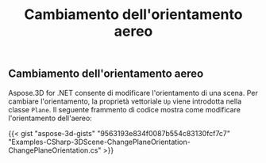 ﻿---
title: Cambiamento dell'orientamento aereo
type: docs
weight: 40
url: /it/net/changing-plane-orientation/
description: Aspose.3D for .NET consente di modificare l'orientamento di una scena. Per modificare l'orientamento, la proprietà vettore Up viene introdotta in Classe aereo.
---
## **Cambiamento dell'orientamento aereo**
Aspose.3D for .NET consente di modificare l'orientamento di una scena. Per cambiare l'orientamento, la proprietà vettoriale `Up` viene introdotta nella classe `Plane`. Il seguente frammento di codice mostra come modificare l'orientamento dell'aereo:

{{< gist "aspose-3d-gists" "9563193e834f0087b554c83130fcf7c7" "Examples-CSharp-3DScene-ChangePlaneOrientation-ChangePlaneOrientation.cs" >}}
